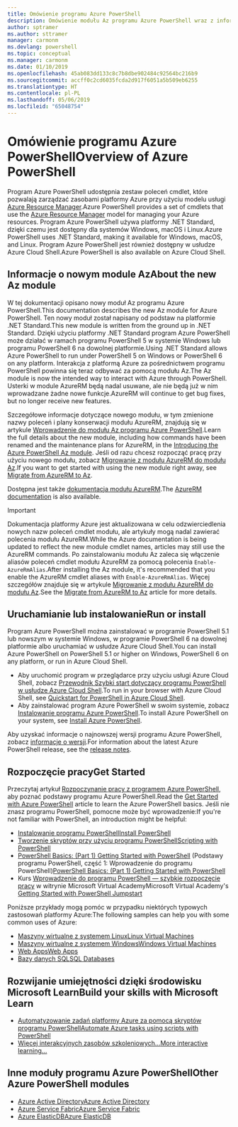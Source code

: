 ```yaml
---
title: Omówienie programu Azure PowerShell
description: Omówienie modułu Az programu Azure PowerShell wraz z informacjami na temat instalowania i rozpoczynania pracy.
author: sptramer
ms.author: sttramer
manager: carmonm
ms.devlang: powershell
ms.topic: conceptual
ms.manager: carmonm
ms.date: 01/10/2019
ms.openlocfilehash: 45ab083dd133c8c7b8dbe902484c92564bc216b9
ms.sourcegitcommit: accff0c2cd6035fcda2d917f6051a5b509eb6255
ms.translationtype: HT
ms.contentlocale: pl-PL
ms.lasthandoff: 05/06/2019
ms.locfileid: "65048754"
---
```

# <a name="overview-of-azure-powershell"></a><span data-ttu-id="699d9-103">Omówienie programu Azure PowerShell</span><span class="sxs-lookup"><span data-stu-id="699d9-103">Overview of Azure PowerShell</span></span>

<span data-ttu-id="699d9-104">Program Azure PowerShell udostępnia zestaw poleceń cmdlet, które pozwalają zarządzać zasobami platformy Azure przy użyciu modelu usługi [Azure Resource Manager](/azure/azure-resource-manager/resource-group-overview).</span><span class="sxs-lookup"><span data-stu-id="699d9-104">Azure PowerShell provides a set of cmdlets that use the [Azure Resource Manager](/azure/azure-resource-manager/resource-group-overview) model for managing your Azure resources.</span></span> <span data-ttu-id="699d9-105">Program Azure PowerShell używa platformy .NET Standard, dzięki czemu jest dostępny dla systemów Windows, macOS i Linux.</span><span class="sxs-lookup"><span data-stu-id="699d9-105">Azure PowerShell uses .NET Standard, making it available for Windows, macOS, and Linux.</span></span>
<span data-ttu-id="699d9-106">Program Azure PowerShell jest również dostępny w usłudze Azure Cloud Shell.</span><span class="sxs-lookup"><span data-stu-id="699d9-106">Azure PowerShell is also available on Azure Cloud Shell.</span></span>

## <a name="about-the-new-az-module"></a><span data-ttu-id="699d9-107">Informacje o nowym module Az</span><span class="sxs-lookup"><span data-stu-id="699d9-107">About the new Az module</span></span>

<span data-ttu-id="699d9-108">W tej dokumentacji opisano nowy moduł Az programu Azure PowerShell.</span><span class="sxs-lookup"><span data-stu-id="699d9-108">This documentation describes the new Az module for Azure PowerShell.</span></span> <span data-ttu-id="699d9-109">Ten nowy moduł został napisany od podstaw na platformie .NET Standard.</span><span class="sxs-lookup"><span data-stu-id="699d9-109">This new module is written from the ground up in .NET Standard.</span></span> <span data-ttu-id="699d9-110">Dzięki użyciu platformy .NET Standard program Azure PowerShell może działać w ramach programu PowerShell 5 w systemie Windows lub programu PowerShell 6 na dowolnej platformie.</span><span class="sxs-lookup"><span data-stu-id="699d9-110">Using .NET Standard allows Azure PowerShell to run under PowerShell 5 on Windows or PowerShell 6 on any platform.</span></span> <span data-ttu-id="699d9-111">Interakcja z platformą Azure za pośrednictwem programu PowerShell powinna się teraz odbywać za pomocą modułu Az.</span><span class="sxs-lookup"><span data-stu-id="699d9-111">The Az module is now the intended way to interact with Azure through PowerShell.</span></span>
<span data-ttu-id="699d9-112">Usterki w module AzureRM będą nadal usuwane, ale nie będą już w nim wprowadzane żadne nowe funkcje.</span><span class="sxs-lookup"><span data-stu-id="699d9-112">AzureRM will continue to get bug fixes, but no longer receive new features.</span></span>

<span data-ttu-id="699d9-113">Szczegółowe informacje dotyczące nowego modułu, w tym zmienione nazwy poleceń i plany konserwacji modułu AzureRM, znajdują się w artykule [Wprowadzenie do modułu Az programu Azure PowerShell](new-azureps-module-az.md).</span><span class="sxs-lookup"><span data-stu-id="699d9-113">Learn the full details about the new module, including how commands have been renamed and the maintenance plans for AzureRM, in the [Introducing the Azure PowerShell Az module](new-azureps-module-az.md).</span></span> <span data-ttu-id="699d9-114">Jeśli od razu chcesz rozpocząć pracę przy użyciu nowego modułu, zobacz [Migrowanie z modułu AzureRM do modułu Az](migrate-from-azurerm-to-az.md).</span><span class="sxs-lookup"><span data-stu-id="699d9-114">If you want to get started with using the new module right away, see [Migrate from AzureRM to Az](migrate-from-azurerm-to-az.md).</span></span>

<span data-ttu-id="699d9-115">Dostępna jest także [dokumentacja modułu AzureRM](/powershell/azure/azurerm).</span><span class="sxs-lookup"><span data-stu-id="699d9-115">The [AzureRM documentation](/powershell/azure/azurerm) is also available.</span></span>

> [!IMPORTANT]
>
> <span data-ttu-id="699d9-116">Dokumentacja platformy Azure jest aktualizowana w celu odzwierciedlenia nowych nazw poleceń cmdlet modułu, ale artykuły mogą nadal zawierać polecenia modułu AzureRM.</span><span class="sxs-lookup"><span data-stu-id="699d9-116">While the Azure documentation is being updated to reflect the new module cmdlet names, articles may still use the AzureRM commands.</span></span> <span data-ttu-id="699d9-117">Po zainstalowaniu modułu Az zaleca się włączenie aliasów poleceń cmdlet modułu AzureRM za pomocą polecenia `Enable-AzureRmAlias`.</span><span class="sxs-lookup"><span data-stu-id="699d9-117">After installing the Az module, it's recommended that you enable the AzureRM cmdlet aliases with `Enable-AzureRmAlias`.</span></span> <span data-ttu-id="699d9-118">Więcej szczegółów znajduje się w artykule [Migrowanie z modułu AzureRM do modułu Az](migrate-from-azurerm-to-az.md).</span><span class="sxs-lookup"><span data-stu-id="699d9-118">See the [Migrate from AzureRM to Az](migrate-from-azurerm-to-az.md) article for more details.</span></span>

## <a name="run-or-install"></a><span data-ttu-id="699d9-119">Uruchamianie lub instalowanie</span><span class="sxs-lookup"><span data-stu-id="699d9-119">Run or install</span></span>

<span data-ttu-id="699d9-120">Program Azure PowerShell można zainstalować w programie PowerShell 5.1 lub nowszym w systemie Windows, w programie PowerShell 6 na dowolnej platformie albo uruchamiać w usłudze Azure Cloud Shell.</span><span class="sxs-lookup"><span data-stu-id="699d9-120">You can install Azure PowerShell on PowerShell 5.1 or higher on Windows, PowerShell 6 on any platform, or run in Azure Cloud Shell.</span></span>

* <span data-ttu-id="699d9-121">Aby uruchomić program w przeglądarce przy użyciu usługi Azure Cloud Shell, zobacz [Przewodnik Szybki start dotyczący programu PowerShell w usłudze Azure Cloud Shell](/azure/cloud-shell/quickstart-powershell).</span><span class="sxs-lookup"><span data-stu-id="699d9-121">To run in your browser with Azure Cloud Shell, see [Quickstart for PowerShell in Azure Cloud Shell](/azure/cloud-shell/quickstart-powershell).</span></span>
* <span data-ttu-id="699d9-122">Aby zainstalować program Azure PowerShell w swoim systemie, zobacz [Instalowanie programu Azure PowerShell](install-az-ps.md).</span><span class="sxs-lookup"><span data-stu-id="699d9-122">To install Azure PowerShell on your system, see [Install Azure PowerShell](install-az-ps.md).</span></span>

<span data-ttu-id="699d9-123">Aby uzyskać informacje o najnowszej wersji programu Azure PowerShell, zobacz [informacje o wersji](release-notes-azureps.md).</span><span class="sxs-lookup"><span data-stu-id="699d9-123">For information about the latest Azure PowerShell release, see the [release notes](release-notes-azureps.md).</span></span>

## <a name="get-started"></a><span data-ttu-id="699d9-124">Rozpoczęcie pracy</span><span class="sxs-lookup"><span data-stu-id="699d9-124">Get Started</span></span>

<span data-ttu-id="699d9-125">Przeczytaj artykuł [Rozpoczynanie pracy z programem Azure PowerShell](get-started-azureps.md), aby poznać podstawy programu Azure PowerShell.</span><span class="sxs-lookup"><span data-stu-id="699d9-125">Read the [Get Started with Azure PowerShell](get-started-azureps.md) article to learn the Azure PowerShell basics.</span></span> <span data-ttu-id="699d9-126">Jeśli nie znasz programu PowerShell, pomocne może być wprowadzenie:</span><span class="sxs-lookup"><span data-stu-id="699d9-126">If you're not familiar with PowerShell, an introduction might be helpful:</span></span>

* [<span data-ttu-id="699d9-127">Instalowanie programu PowerShell</span><span class="sxs-lookup"><span data-stu-id="699d9-127">Install PowerShell</span></span>](/powershell/scripting/install/installing-powershell)
* [<span data-ttu-id="699d9-128">Tworzenie skryptów przy użyciu programu PowerShell</span><span class="sxs-lookup"><span data-stu-id="699d9-128">Scripting with PowerShell</span></span>](/powershell/scripting/powershell-scripting)
* <span data-ttu-id="699d9-129">[PowerShell Basics: (Part 1) Getting Started with PowerShell](https://channel9.msdn.com/Blogs/Taste-of-Premier/PowerShellBasicsPart1) (Podstawy programu PowerShell, część 1: Wprowadzenie do programu PowerShell)</span><span class="sxs-lookup"><span data-stu-id="699d9-129">[PowerShell Basics: (Part 1) Getting Started with PowerShell](https://channel9.msdn.com/Blogs/Taste-of-Premier/PowerShellBasicsPart1)</span></span>
* <span data-ttu-id="699d9-130">Kurs [Wprowadzenie do programu PowerShell — szybkie rozpoczęcie pracy](https://mva.microsoft.com/liveevents/powershell-jumpstart) w witrynie Microsoft Virtual Academy</span><span class="sxs-lookup"><span data-stu-id="699d9-130">Microsoft Virtual Academy's [Getting Started with PowerShell Jumpstart](https://mva.microsoft.com/liveevents/powershell-jumpstart)</span></span>

<span data-ttu-id="699d9-131">Poniższe przykłady mogą pomóc w przypadku niektórych typowych zastosowań platformy Azure:</span><span class="sxs-lookup"><span data-stu-id="699d9-131">The following samples can help you with some common uses of Azure:</span></span>

* [<span data-ttu-id="699d9-132">Maszyny wirtualne z systemem Linux</span><span class="sxs-lookup"><span data-stu-id="699d9-132">Linux Virtual Machines</span></span>](/azure/virtual-machines/virtual-machines-linux-powershell-samples?toc=/powershell/azure/toc.json)
* [<span data-ttu-id="699d9-133">Maszyny wirtualne z systemem Windows</span><span class="sxs-lookup"><span data-stu-id="699d9-133">Windows Virtual Machines</span></span>](/azure/virtual-machines/virtual-machines-windows-powershell-samples?toc=/powershell/azure/toc.json)
* [<span data-ttu-id="699d9-134">Web Apps</span><span class="sxs-lookup"><span data-stu-id="699d9-134">Web Apps</span></span>](/azure/app-service-web/app-service-powershell-samples?toc=/powershell/azure/toc.json)
* [<span data-ttu-id="699d9-135">Bazy danych SQL</span><span class="sxs-lookup"><span data-stu-id="699d9-135">SQL Databases</span></span>](/azure/sql-database/sql-database-powershell-samples?toc=/powershell/azure/toc.json)

## <a name="build-your-skills-with-microsoft-learn"></a><span data-ttu-id="699d9-136">Rozwijanie umiejętności dzięki środowisku Microsoft Learn</span><span class="sxs-lookup"><span data-stu-id="699d9-136">Build your skills with Microsoft Learn</span></span>

- [<span data-ttu-id="699d9-137">Automatyzowanie zadań platformy Azure za pomocą skryptów programu PowerShell</span><span class="sxs-lookup"><span data-stu-id="699d9-137">Automate Azure tasks using scripts with PowerShell</span></span>](/learn/modules/automate-azure-tasks-with-powershell/)
- [<span data-ttu-id="699d9-138">Więcej interakcyjnych zasobów szkoleniowych...</span><span class="sxs-lookup"><span data-stu-id="699d9-138">More interactive learning...</span></span>](/learn/browse/?term=powershell)

## <a name="other-azure-powershell-modules"></a><span data-ttu-id="699d9-139">Inne moduły programu Azure PowerShell</span><span class="sxs-lookup"><span data-stu-id="699d9-139">Other Azure PowerShell modules</span></span>

* [<span data-ttu-id="699d9-140">Azure Active Directory</span><span class="sxs-lookup"><span data-stu-id="699d9-140">Azure Active Directory</span></span>](/powershell/azure/active-directory/)
* [<span data-ttu-id="699d9-141">Azure Service Fabric</span><span class="sxs-lookup"><span data-stu-id="699d9-141">Azure Service Fabric</span></span>](/powershell/azure/service-fabric/)
* [<span data-ttu-id="699d9-142">Azure ElasticDB</span><span class="sxs-lookup"><span data-stu-id="699d9-142">Azure ElasticDB</span></span>](/powershell/azure/elasticdbjobs/)
